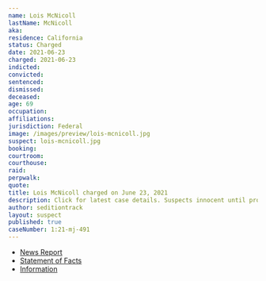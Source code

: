 ```yaml
---
name: Lois McNicoll
lastName: McNicoll
aka:
residence: California
status: Charged
date: 2021-06-23
charged: 2021-06-23
indicted:
convicted:
sentenced:
dismissed:
deceased:
age: 69
occupation:
affiliations:
jurisdiction: Federal
image: /images/preview/lois-mcnicoll.jpg
suspect: lois-mcnicoll.jpg
booking:
courtroom:
courthouse:
raid:
perpwalk:
quote:
title: Lois McNicoll charged on June 23, 2021
description: Click for latest case details. Suspects innocent until proven guilty.
author: seditiontrack
layout: suspect
published: true
caseNumber: 1:21-mj-491
---
```


- [News Report](https://www.msn.com/en-us/news/crime/la-county-employee-charged-for-allegedly-breaching-capitol/ar-AALyJCO)
- [Statement of Facts](https://www.justice.gov/usao-dc/case-multi-defendant/file/1412491/download)
- [Information](https://www.justice.gov/usao-dc/case-multi-defendant/file/1415811/download)
